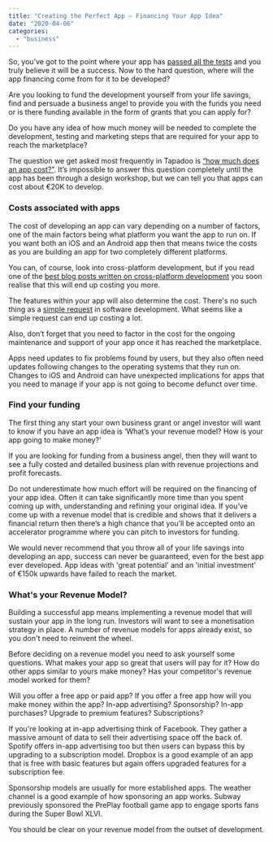 ```yaml
---
title: "Creating the Perfect App – Financing Your App Idea"
date: "2020-04-06"
categories: 
  - "business"
---
```


So, you’ve got to the point where your app has [passed all the tests](https://tapadoo.com/creating-the-perfect-app-where-to-start/) and you truly believe it will be a success. Now to the hard question, where will the app financing come from for it to be developed? 

Are you looking to fund the development yourself from your life savings, find and persuade a business angel to provide you with the funds you need or is there funding available in the form of grants that you can apply for? 

Do you have any idea of how much money will be needed to complete the development, testing and marketing steps that are required for your app to reach the marketplace? 

The question we get asked most frequently in Tapadoo is [“how much does an app cost?”](https://tapadoo.wpengine.com/quick-quote). It’s impossible to answer this question completely until the app has been through a design workshop, but we can tell you that apps can cost about €20K to develop.

### Costs associated with apps

The cost of developing an app can vary depending on a number of factors, one of the main factors being what platform you want the app to run on. If you want both an iOS and an Android app then that means twice the costs as you are building an app for two completely different platforms. 

You can, of course, look into cross-platform development, but if you read one of the [best blog posts written on cross-platform development](https://medium.com/airbnb-engineering/sunsetting-react-native-1868ba28e30a) you soon realise that this will end up costing you more.

The features within your app will also determine the cost. There's no such thing as a [simple request](https://tapadoo.com/and-wed-like-to-allow-users-to-message-each-other/) in software development. What seems like a simple request can end up costing a lot.

Also, don’t forget that you need to factor in the cost for the ongoing maintenance and support of your app once it has reached the marketplace.

Apps need updates to fix problems found by users, but they also often need updates following changes to the operating systems that they run on. Changes to iOS and Android can have unexpected implications for apps that you need to manage if your app is not going to become defunct over time.

### Find your funding

The first thing any [](https://www.localenterprise.ie/)start your own business grant or angel investor will want to know if you have an app idea is ‘What’s your revenue model? How is your app going to make money?'

If you are looking for funding from a business angel, then they will want to see a fully costed and detailed business plan with revenue projections and profit forecasts.

Do not underestimate how much effort will be required on the financing of your app idea. Often it can take significantly more time than you spent coming up with, understanding and refining your original idea. If you’ve come up with a revenue model that is credible and shows that it delivers a financial return then there’s a high chance that you’ll be accepted onto an accelerator programme where you can pitch to investors for funding. 

We would never recommend that you throw all of your life savings into developing an app, success can never be guaranteed, even for the best app ever developed. App ideas with 'great potential' and an 'initial investment' of €150k upwards have failed to reach the market.

### What's your Revenue Model?

Building a successful app means implementing a revenue model that will sustain your app in the long run. Investors will want to see a monetisation strategy in place. A number of revenue models for apps already exist, so you don't need to reinvent the wheel.

Before deciding on a revenue model you need to ask yourself some questions. What makes your app so great that users will pay for it? How do other apps similar to yours make money? Has your competitor's revenue model worked for them?

Will you offer a free app or paid app? If you offer a free app how will you make money within the app? In-app advertising? Sponsorship? In-app purchases? Upgrade to premium features? Subscriptions?

If you're looking at in-app advertising think of Facebook. They gather a massive amount of data to sell their advertising space off the back of. Spotify offers in-app advertising too but then users can bypass this by upgrading to a subscription model. Dropbox is a good example of an app that is free with basic features but again offers upgraded features for a subscription fee.

Sponsorship models are usually for more established apps. The weather channel is a good example of how sponsoring an app works. Subway previously sponsored the PrePlay football game app to engage sports fans during the Super Bowl XLVI.

You should be clear on your revenue model from the outset of development.
